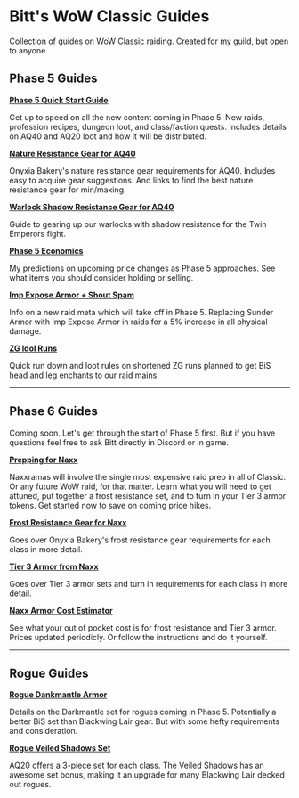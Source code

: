 
# Bitt's WoW Classic Guides

Collection of guides on WoW Classic raiding. Created for my guild, but open to anyone.

## Phase 5 Guides

**[Phase 5 Quick Start Guide](https://queuebitt.github.io/p5)**

Get up to speed on all the new content coming in Phase 5. New raids, profession recipes, dungeon loot, and class/faction quests. Includes details on AQ40 and AQ20 loot and how it will be distributed.

**[Nature Resistance Gear for AQ40](https://queuebitt.github.io/nature-resist)**

Onyxia Bakery's nature resistance gear requirements for AQ40. Includes easy to acquire gear suggestions. And links to find the best nature resistance gear for min/maxing.

**[Warlock Shadow Resistance Gear for AQ40](https://queuebitt.github.io/shadow-resist)**

Guide to gearing up our warlocks with shadow resistance for the Twin Emperors fight.

**[Phase 5 Economics](https://queuebitt.github.io/p5-economics)**

My predictions on upcoming price changes as Phase 5 approaches. See what items you should consider holding or selling.

**[Imp Expose Armor + Shout Spam](https://queuebitt.github.io/expose-armor)**

Info on a new raid meta which will take off in Phase 5. Replacing Sunder Armor with Imp Expose Armor in raids for a 5% increase in all physical damage.

**[ZG Idol Runs](https://queuebitt.github.io/zg-idol)**

Quick run down and loot rules on shortened ZG runs planned to get BiS head and leg enchants to our raid mains.

*****

## Phase 6 Guides

Coming soon. Let's get through the start of Phase 5 first. But if you have questions feel free to ask Bitt directly in Discord or in game.

**[Prepping for Naxx](https://queuebitt.github.io/naxx)**

Naxxramas will involve the single most expensive raid prep in all of Classic. Or any future WoW raid, for that matter. Learn what you will need to get attuned, put together a frost resistance set, and to turn in your Tier 3 armor tokens. Get started now to save on coming price hikes.

**[Frost Resistance Gear for Naxx](https://queuebitt.github.io/frost-resist)**

Goes over Onyxia Bakery's frost resistance gear requirements for each class in more detail.

**[Tier 3 Armor from Naxx](https://queuebitt.github.io/tier-3)**

Goes over Tier 3 armor sets and turn in requirements for each class in more detail.

**[Naxx Armor Cost Estimator](https://docs.google.com/spreadsheets/d/1si6sUHfb4LqRwsBzyB9Fal9RkO3F4BozdNM04xZVSdg/edit?usp=sharing)**

See what your out of pocket cost is for frost resistance and Tier 3 armor. Prices updated periodicly. Or follow the instructions and do it yourself.

*****

## Rogue Guides

**[Rogue Dankmantle Armor](https://queuebitt.github.io/darkmantle)**

Details on the Darkmantle set for rogues coming in Phase 5. Potentially a better BiS set than Blackwing Lair gear. But with some hefty requirements and consideration.

**[Rogue Veiled Shadows Set](https://queuebitt.github.io/veiled-shadows)**

AQ20 offers a 3-piece set for each class. The Veiled Shadows has an awesome set bonus, making it an upgrade for many Blackwing Lair decked out rogues.
